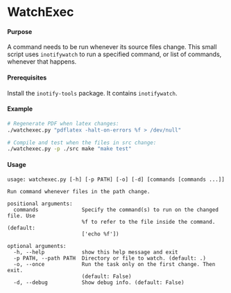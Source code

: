 # WatchExec

#### Purpose
A command needs to be run whenever its source files change. This small script
uses `inotifywatch` to run a specified command, or list of commands, whenever
that happens.

#### Prerequisites
Install the ```inotify-tools``` package. It contains ```inotifywatch```.

#### Example
```bash
# Regenerate PDF when latex changes:
./watchexec.py "pdflatex -halt-on-errors %f > /dev/null"

# Compile and test when the files in src change:
./watchexec.py -p ./src make "make test"
```

#### Usage
```
usage: watchexec.py [-h] [-p PATH] [-o] [-d] [commands [commands ...]]

Run command whenever files in the path change.

positional arguments:
  commands              Specify the command(s) to run on the changed file. Use
                        %f to refer to the file inside the command. (default:
                        ['echo %f'])

optional arguments:
  -h, --help            show this help message and exit
  -p PATH, --path PATH  Directory or file to watch. (default: .)
  -o, --once            Run the task only on the first change. Then exit.
                        (default: False)
  -d, --debug           Show debug info. (default: False)
```
